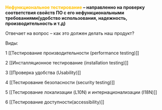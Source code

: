 
<font color="#ffc000">**Нефункциональное тестирование</font> – направленно на проверку соответствия свойств ПО с его нефункциональными требованиями(удобство использования, надежность, производительность и т.д)**

Отвечает на вопрос – как это должен делать наш продукт?

Виды:

1  [[Тестирование производительности (performance testing)]]

2  [[Инсталляционное тестирование (installation testing)]]

3  [[Проверка удобства (Usability)]]

4  [[Тестирование безопасности (security testing)]]

5 [[Тестирование локализации (L10N) и интернационализации (I18N)]]

6  [[Тестирование доступности(accessibility)]]
